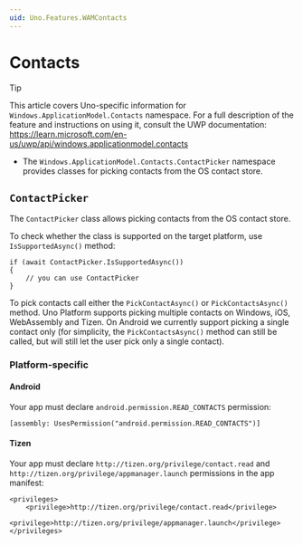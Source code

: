 ```yaml
---
uid: Uno.Features.WAMContacts
---
```


# Contacts

> [!TIP]
> This article covers Uno-specific information for `Windows.ApplicationModel.Contacts` namespace. For a full description of the feature and instructions on using it, consult the UWP documentation: https://learn.microsoft.com/en-us/uwp/api/windows.applicationmodel.contacts

* The `Windows.ApplicationModel.Contacts.ContactPicker` namespace provides classes for picking contacts from the OS contact store.

## `ContactPicker`

The `ContactPicker` class allows picking contacts from the OS contact store.

To check whether the class is supported on the target platform, use `IsSupportedAsync()` method:

```
if (await ContactPicker.IsSupportedAsync())
{
    // you can use ContactPicker
}
```

To pick contacts call either the `PickContactAsync()` or `PickContactsAsync()` method. Uno Platform supports picking multiple contacts on Windows, iOS, WebAssembly and Tizen. On Android we currently support picking a single contact only (for simplicity, the `PickContactsAsync()` method can still be called, but will still let the user pick only a single contact).

### Platform-specific

#### Android

Your app must declare `android.permission.READ_CONTACTS` permission:

```
[assembly: UsesPermission("android.permission.READ_CONTACTS")]
```

#### Tizen

Your app must declare `http://tizen.org/privilege/contact.read` and `http://tizen.org/privilege/appmanager.launch` permissions in the app manifest:

```
<privileges>
    <privilege>http://tizen.org/privilege/contact.read</privilege>
    <privilege>http://tizen.org/privilege/appmanager.launch</privilege>
</privileges>
```
